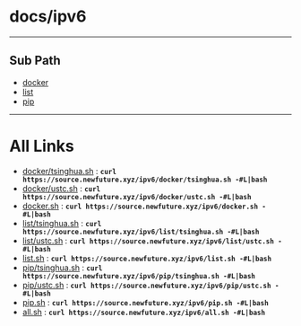 
# docs/ipv6
---

## Sub Path

* [docker](docker/)
* [list](list/)
* [pip](pip/)

---

# All Links

* [docker/tsinghua.sh](docker/tsinghua.sh) : **`curl https://source.newfuture.xyz/ipv6/docker/tsinghua.sh -#L|bash`** 
* [docker/ustc.sh](docker/ustc.sh) : **`curl https://source.newfuture.xyz/ipv6/docker/ustc.sh -#L|bash`** 
* [docker.sh](docker.sh) : **`curl https://source.newfuture.xyz/ipv6/docker.sh -#L|bash`** 
* [list/tsinghua.sh](list/tsinghua.sh) : **`curl https://source.newfuture.xyz/ipv6/list/tsinghua.sh -#L|bash`** 
* [list/ustc.sh](list/ustc.sh) : **`curl https://source.newfuture.xyz/ipv6/list/ustc.sh -#L|bash`** 
* [list.sh](list.sh) : **`curl https://source.newfuture.xyz/ipv6/list.sh -#L|bash`** 
* [pip/tsinghua.sh](pip/tsinghua.sh) : **`curl https://source.newfuture.xyz/ipv6/pip/tsinghua.sh -#L|bash`** 
* [pip/ustc.sh](pip/ustc.sh) : **`curl https://source.newfuture.xyz/ipv6/pip/ustc.sh -#L|bash`** 
* [pip.sh](pip.sh) : **`curl https://source.newfuture.xyz/ipv6/pip.sh -#L|bash`** 
* [all.sh](all.sh) : **`curl https://source.newfuture.xyz/ipv6/all.sh -#L|bash`** 
